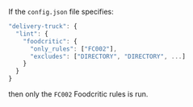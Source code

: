 If the `config.json` file specifies:

```javascript
"delivery-truck": {
  "lint": {
    "foodcritic": {
      "only_rules": ["FC002"],
      "excludes": ["DIRECTORY", "DIRECTORY", ...]
    }
  }
}
```

then only the `FC002` Foodcritic rules is run.
